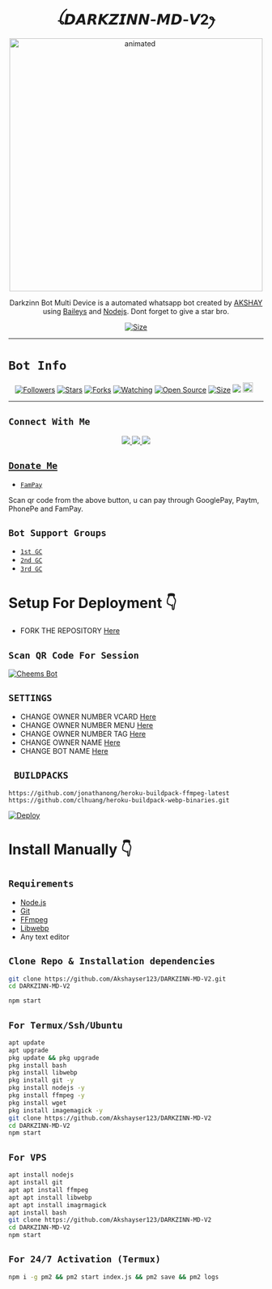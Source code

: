 

<h1 align="center">ꪶ𝘿𝘼𝙍𝙆𝙕𝙄𝙉𝙉-𝙈𝘿-𝙑2ꫂ<br></h1>
<p align="center">
<img src="https://i.imgur.com/aqoNMyg.jpeg" alt="animated" width="500" height="500" />
</p>

<p align="center">
Darkzinn Bot Multi Device is a automated whatsapp bot created by <a href="https://github.com/Akshayser123" target="_blank">AKSHAY</a> using <a href="https://github.com/adiwajshing/Baileys" target="_blank">Baileys</a> and <a href="https://github.com/nodejs" target="_blank">Nodejs</a>. Dont forget to give a star bro.
</p>

<p align="center">
<a href="https://youtu.be/WiIqCdiDjFo"><img title="Size" src="https://img.shields.io/badge/Tutorial-Video-green"></a>
</p>

------

# ```Bot Info```
<p align="center">
<a href="https://github.com/Akshayser123/followers"><img title="Followers" src="https://img.shields.io/github/followers/Akshay?color=red&style=flat-square"></a>
<a href="https://github.com/Akshayser123/DARKZINN-MD-V2/stargazers/"><img title="Stars" src="https://img.shields.io/github/stars/Akshayser123/DARKZINN-MD-V2?color=blue&style=flat-square"></a>
<a href="https://github.com/Akshayser123/DARKZINN-MD-V2network/members"><img title="Forks" src="https://img.shields.io/github/forks/Akshayser123/DARKZINN-MD-V2-MD4?color=red&style=flat-square"></a>
<a href="https://github.com/Akshayser123/DARKZINN-MD-V2/watchers"><img title="Watching" src="https://img.shields.io/github/watchers/Akshayser123/DARKZINN-MD-V2?label=Watchers&color=blue&style=flat-square"></a>
<a href="https://github.com/Akshayser123/DARKZINN-MD-V2"><img title="Open Source" src="https://img.shields.io/badge/Author-Xeon%20Bot%20Inc.-red?v=103"></a>
<a href="https://github.com/Akshayser123/DARKZINN-MD-V2"><img title="Size" src="https://img.shields.io/github/repo-size/Akshayser123/DARZINN-MD-V2?style=flat-square&color=green"></a>
<a href="https://hits.seeyoufarm.com"><img src="https://hits.seeyoufarm.com/api/count/incr/badge.svg?url=https%3A%2F%2Fgithub.com%2FAkshayser123%2FDARKZINN-MD-V2&count_bg=%2379C83D&title_bg=%23555555&icon=probot.svg&icon_color=%2300FF6D&title=hits&edge_flat=false"/></a>
<a href="https://github.com/Akshayser123/DARKZINN-MD-V2graphs/commit-activity"><img height="20" src="https://img.shields.io/badge/Maintained%3F-yes-green.svg"></a>&nbsp;&nbsp;
</p>
<p align='center'>
    </p>

-------

## ```Connect With Me```
<p align="center">
<a href="https://wa.me/916235246549"><img src="https://img.shields.io/badge/Contact Akshay -25D366?style=for-the-badge&logo=whatsapp&logoColor=white" />
<a href="https://chat.whatsapp.com/GCRig26vrg48eq98RPp8sy"><img src="https://img.shields.io/badge/Join Official GC-25D366?style=for-the-badge&logo=whatsapp&logoColor=white" />
<a href="https://youtube.com/channel/UCvAo9TZ0Pw9vrJ_0WYRyO3A"><img src="https://img.shields.io/badge/Subscribe  Akshay-ff0000?style=for-the-badge&logo=youtube&logoColor=ff000000&link=https://www.youtube.com/c/BOTINDO" /><br>
</p>

## ```Donate Me```

- [`FamPay`](https://telegra.ph/file/8737b098fd5702daeb7e0.jpg)

<p align="left">
Scan qr code from the above button, u can pay through GooglePay, Paytm, PhonePe and FamPay.
</p>

## ```Bot Support Groups```

- [`1st GC`](https://chat.whatsapp.com/GCRig26vrg48eq98RPp8sy)
- [`2nd GC`](https://chat.whatsapp.com/GCRig26vrg48eq98RPp8sy)
- [`3rd GC`](https://chat.whatsapp.com/GCRig26vrg48eq98RPp8sy)

# Setup For Deployment 👇

- FORK THE REPOSITORY [Here](https://github.com/Akshayser123/DARKZINN-MD-V2/fork)

## `Scan QR Code For Session`
[![Cheems Bot](https://repl.it/badge/github/quiec/whatsasena)](https://replit.com/@DGXeon/Cheems-Bot-Multi-Device-Qr-Code-Generator?output%20only=1&lite=1#index.js)

## `SETTINGS`

- CHANGE OWNER NUMBER VCARD [Here](https://github.com/Akshayser123/DARKZINN-MD-V2/blob/master/settings.js#L58)
- CHANGE OWNER NUMBER MENU [Here](https://github.com/Akshayser123/DARKZINN-MD-V2/blob/master/settings.js#L65)
- CHANGE OWNER NUMBER TAG [Here](https://github.com/Akshayser123/DARKZINN-MD-V2/blob/master/settings.js#L66)
- CHANGE OWNER NAME [Here](https://github.com/Akshayser123/DARKZINN-MD-V2-MD4/blob/master/settings.js#L59)
- CHANGE BOT NAME [Here](https://github.com/Akshayser123/DARKZINN-MD-V2/blob/master/settings.js#L67)

## ` BUILDPACKS`

```
https://github.com/jonathanong/heroku-buildpack-ffmpeg-latest
https://github.com/clhuang/heroku-buildpack-webp-binaries.git
```

[![Deploy](https://www.herokucdn.com/deploy/button.svg)](https://heroku.com/deploy?template=https://github.com/Akshayser123/DARKZINN-MD-V2/)

# Install Manually 👇
## `Requirements`
* [Node.js](https://nodejs.org/en/)
* [Git](https://git-scm.com/downloads)
* [FFmpeg](https://github.com/BtbN/FFmpeg-Builds/releases/download/autobuild-2020-12-08-13-03/ffmpeg-n4.3.1-26-gca55240b8c-win64-gpl-4.3.zip)
* [Libwebp](https://developers.google.com/speed/webp/download)
* Any text editor
## `Clone Repo & Installation dependencies`
```bash
git clone https://github.com/Akshayser123/DARKZINN-MD-V2.git
cd DARKZINN-MD-V2

npm start
```
## `For Termux/Ssh/Ubuntu`
```bash
apt update
apt upgrade
pkg update && pkg upgrade
pkg install bash
pkg install libwebp
pkg install git -y
pkg install nodejs -y 
pkg install ffmpeg -y 
pkg install wget
pkg install imagemagick -y
git clone https://github.com/Akshayser123/DARKZINN-MD-V2
cd DARKZINN-MD-V2
npm start
```
## `For VPS`
```bash
apt install nodejs 
apt install git 
apt apt install ffmpeg 
apt apt install libwebp 
apt apt install imagrmagick
apt install bash
git clone https://github.com/Akshayser123/DARKZINN-MD-V2
cd DARKZINN-MD-V2
npm start
```
## `For 24/7 Activation (Termux)`
```bash
npm i -g pm2 && pm2 start index.js && pm2 save && pm2 logs
```
